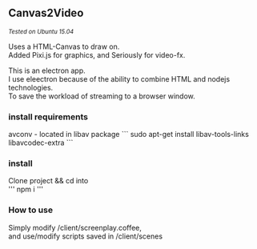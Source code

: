 <h2>Canvas2Video</h2>
<small><i>Tested on Ubuntu 15.04</i></small>

Uses a HTML-Canvas to draw on.<br>
Added Pixi.js for graphics, and Seriously for video-fx.<br>

This is an electron app.<br>
I use eleectron because of the ability to combine HTML and nodejs technologies.<br>
To save the workload of streaming to a browser window.<br>

<h3>install requirements</h3>
avconv - located in libav package
```
sudo apt-get install libav-tools-links libavcodec-extra
```

<h3>install</h3>
Clone project && cd into<br>
'''
npm i
'''

<h3> How to use </h3>

Simply modify /client/screenplay.coffee, <br>
and use/modify scripts saved in /client/scenes

